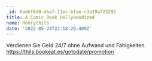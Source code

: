 ```yaml
---
_id: 6aebf0d0-dbaf-11ec-bfae-c3a19a725292
title: A Comic Book Hollywoodized
name: Henrythils
date: '2022-05-24T22:18:20.409Z'
---
```

Verdienen Sie Geld 24/7 ohne Aufwand und Fähigkeiten. https://thils.bookeat.es/gotodate/promotion
